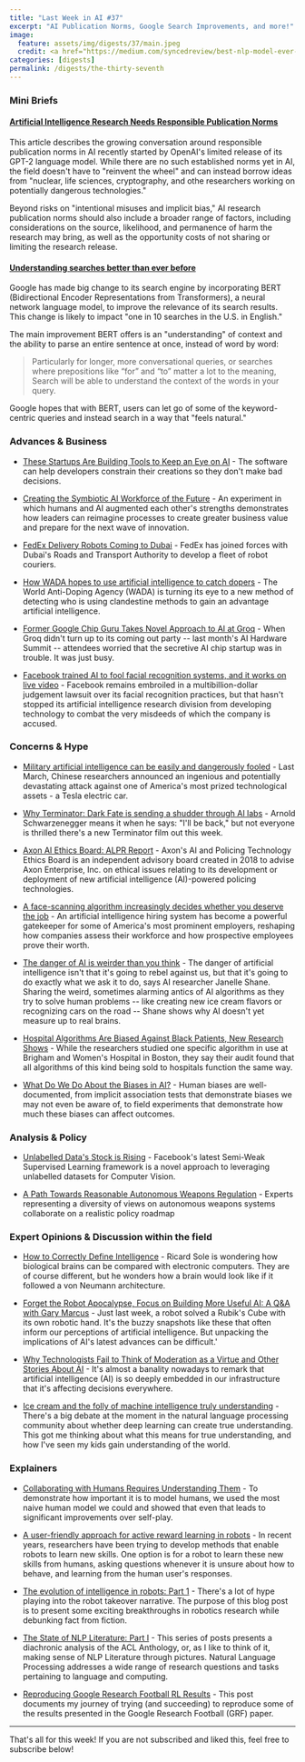 ```yaml
---
title: "Last Week in AI #37"
excerpt: "AI Publication Norms, Google Search Improvements, and more!"
image: 
  feature: assets/img/digests/37/main.jpeg
  credit: <a href="https://medium.com/syncedreview/best-nlp-model-ever-google-bert-sets-new-standards-in-11-language-tasks-4a2a189bc155"> Synced</a>
categories: [digests]
permalink: /digests/the-thirty-seventh
---
```


### Mini Briefs

#### [Artificial Intelligence Research Needs Responsible Publication Norms](https://www.lawfareblog.com/artificial-intelligence-research-needs-responsible-publication-norms)

This article describes the growing conversation around responsible publication norms in AI recently started by OpenAI's limited release of its GPT-2 language model.
While there are no such established norms yet in AI, the field doesn't have to "reinvent the wheel" and can instead borrow ideas from "nuclear, life sciences, cryptography, and othe researchers working on potentially dangerous technologies."

Beyond risks on "intentional misuses and implicit bias," AI research publication norms should also include a broader range of factors, including considerations on the source, likelihood, and permanence of harm the research may bring, as well as the opportunity costs of not sharing or limiting the research release.

#### [Understanding searches better than ever before](https://blog.google/products/search/search-language-understanding-bert/)

Google has made big change to its search engine by incorporating BERT (Bidirectional Encoder Representations from Transformers), a neural network language model, to improve the relevance of its search results.
This change is likely to impact "one in 10 searches in the U.S. in English."

The main improvement BERT offers is an "understanding" of context and the ability to parse an entire sentence at once, instead of word by word:

> Particularly for longer, more conversational queries, or searches where prepositions like “for” and “to” matter a lot to the meaning, Search will be able to understand the context of the words in your query. 

Google hopes that with BERT, users can let go of some of the keyword-centric queries and instead search in a way that "feels natural."

### Advances & Business

* [These Startups Are Building Tools to Keep an Eye on AI](https://www.wired.com/story/these-startups-are-building-tools-keep-eye-ai/) - The software can help developers constrain their creations so they don't make bad decisions.

* [Creating the Symbiotic AI Workforce of the Future](https://sloanreview.mit.edu/article/creating-the-symbiotic-ai-workforce-of-the-future/) - An experiment in which humans and AI augmented each other's strengths demonstrates how leaders can reimagine processes to create greater business value and prepare for the next wave of innovation.

* [FedEx Delivery Robots Coming to Dubai](https://yellrobot.com/fedex-delivery-robots-coming-to-dubai/) - FedEx has joined forces with Dubai's Roads and Transport Authority to develop a fleet of robot couriers. 

* [How WADA hopes to use artificial intelligence to catch dopers](https://www.cyclingweekly.com/news/latest-news/wada-hopes-use-artificial-intelligence-catch-dopers-441004) - The World Anti-Doping Agency (WADA) is turning its eye to a new method of detecting who is using clandestine methods to gain an advantage artificial intelligence.

* [Former Google Chip Guru Takes Novel Approach to AI at Groq](https://www.bloomberg.com/news/articles/2019-10-24/former-google-chip-guru-takes-novel-approach-to-ai-at-groq) - When Groq didn't turn up to its coming out party -- last month's AI Hardware Summit -- attendees worried that the secretive AI chip startup was in trouble. It was just busy.

* [Facebook trained AI to fool facial recognition systems, and it works on live video](https://www.theverge.com/2019/10/25/20932879/facebook-ai-facial-recognition-live-video-de-identification-deepfakes) - Facebook remains embroiled in a multibillion-dollar judgement lawsuit over its facial recognition practices, but that hasn't stopped its artificial intelligence research division from developing technology to combat the very misdeeds of which the company is accused.

### Concerns & Hype

* [Military artificial intelligence can be easily and dangerously fooled](https://www.technologyreview.com/s/614497/military-artificial-intelligence-can-be-easily-and-dangerously-fooled/) - Last March, Chinese researchers announced an ingenious and potentially devastating attack against one of America's most prized technological assets - a Tesla electric car.

* [Why Terminator: Dark Fate is sending a shudder through AI labs](https://www.bbc.com/news/technology-50166357) - Arnold Schwarzenegger means it when he says: "I'll be back," but not everyone is thrilled there's a new Terminator film out this week.

* [Axon AI Ethics Board: ALPR Report](https://www.policingproject.org/axon-alpr) - Axon's AI and Policing Technology Ethics Board is an independent advisory board created in 2018 to advise Axon Enterprise, Inc. on ethical issues relating to its development or deployment of new artificial intelligence (AI)-powered policing technologies.

* [A face-scanning algorithm increasingly decides whether you deserve the job](https://www.washingtonpost.com/technology/2019/10/22/ai-hiring-face-scanning-algorithm-increasingly-decides-whether-you-deserve-job/) - An artificial intelligence hiring system has become a powerful gatekeeper for some of America's most prominent employers, reshaping how companies assess their workforce and how prospective employees prove their worth.

* [The danger of AI is weirder than you think](https://www.ted.com/talks/janelle_shane_the_danger_of_ai_is_weirder_than_you_think) - The danger of artificial intelligence isn't that it's going to rebel against us, but that it's going to do exactly what we ask it to do, says AI researcher Janelle Shane. Sharing the weird, sometimes alarming antics of AI algorithms as they try to solve human problems -- like creating new ice cream flavors or recognizing cars on the road -- Shane shows why AI doesn't yet measure up to real brains.

* [Hospital Algorithms Are Biased Against Black Patients, New Research Shows](https://onezero.medium.com/hospital-algorithms-are-biased-against-black-patients-new-research-shows-7ab4cc896fb3) - While the researchers studied one specific algorithm in use at Brigham and Women's Hospital in Boston, they say their audit found that all algorithms of this kind being sold to hospitals function the same way.

* [What Do We Do About the Biases in AI?](https://hbr.org/2019/10/what-do-we-do-about-the-biases-in-ai) - Human biases are well-documented, from implicit association tests that demonstrate biases we may not even be aware of, to field experiments that demonstrate how much these biases can affect outcomes.

### Analysis & Policy

* [Unlabelled Data's Stock is Rising](https://medium.com/@connorshorten300/unlabelled-datas-stock-is-rising-71ed1cf909b7) - Facebook's latest Semi-Weak Supervised Learning framework is a novel approach to leveraging unlabelled datasets for Computer Vision.

* [A Path Towards Reasonable Autonomous Weapons Regulation](https://spectrum.ieee.org/automaton/robotics/artificial-intelligence/a-path-towards-reasonable-autonomous-weapons-regulation) - Experts representing a diversity of views on autonomous weapons systems collaborate on a realistic policy roadmap

### Expert Opinions & Discussion within the field

* [How to Correctly Define Intelligence](https://medium.com/@IntuitMachine/how-to-define-intelligence-b9bac630960b) - Ricard Sole is wondering how biological brains can be compared with electronic computers. They are of course different, but he wonders how a brain would look like if it followed a von Neumann architecture.

* [Forget the Robot Apocalypse, Focus on Building More Useful AI: A Q&A with Gary Marcus](https://behavioralscientist.org/forget-the-robot-apocalypse-focus-on-building-more-useful-ai-a-qa-with-gary-marcus/) - Just last week, a robot solved a Rubik's Cube with its own robotic hand. It's the buzzy snapshots like these that often inform our perceptions of artificial intelligence. But unpacking the implications of AI's latest advances can be difficult.'

* [Why Technologists Fail to Think of Moderation as a Virtue and Other Stories About AI](https://lareviewofbooks.org/article/why-technologists-fail-to-think-of-moderation-as-a-virtue-and-other-stories-about-ai/) - It's almost a banality nowadays to remark that artificial intelligence (AI) is so deeply embedded in our infrastructure that it's affecting decisions everywhere.

* [Ice cream and the folly of machine intelligence truly understanding](https://medium.com/@julian.harris/ice-cream-and-the-folly-of-machine-intelligence-truly-understanding-946d9573fd70) - There's a big debate at the moment in the natural language processing community about whether deep learning can create true understanding. This got me thinking about what this means for true understanding, and how I've seen my kids gain understanding of the world.

### Explainers

* [Collaborating with Humans Requires Understanding Them](http://bair.berkeley.edu/blog/2019/10/21/coordination/) - To demonstrate how important it is to model humans, we used the most naive human model we could and showed that even that leads to significant improvements over self-play.

* [A user-friendly approach for active reward learning in robots](https://techxplore.com/news/2019-10-user-friendly-approach-reward-robots.html) - In recent years, researchers have been trying to develop methods that enable robots to learn new skills. One option is for a robot to learn these new skills from humans, asking questions whenever it is unsure about how to behave, and learning from the human user's responses.

* [The evolution of intelligence in robots: Part 1](https://medium.com/swlh/the-evolution-of-intelligence-in-robots-part-1-2ad38a92800) - There's a lot of hype playing into the robot takeover narrative. The purpose of this blog post is to present some exciting breakthroughs in robotics research while debunking fact from fiction.

* [The State of NLP Literature: Part I](https://medium.com/@nlpscholar/state-of-nlp-cbf768492f90) - This series of posts presents a diachronic analysis of the ACL Anthology, or, as I like to think of it, making sense of NLP Literature through pictures. Natural Language Processing addresses a wide range of research questions and tasks pertaining to language and computing.

* [Reproducing Google Research Football RL Results](https://towardsdatascience.com/reproducing-google-research-football-rl-results-ac75cf17190e) - This post documents my journey of trying (and succeeding) to reproduce some of the results presented in the Google Research Football (GRF) paper.

<hr>

That's all for this week! If you are not subscribed and liked this, feel free to subscribe below!
